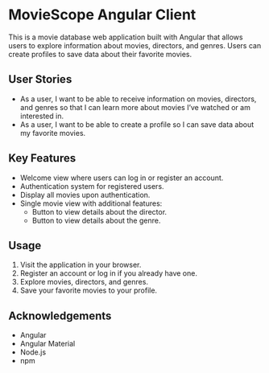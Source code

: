 # MovieScope Angular Client

This is a movie database web application built with Angular that allows users to explore information about movies, directors, and genres. Users can create profiles to save data about their favorite movies.

## User Stories

- As a user, I want to be able to receive information on movies, directors, and genres so that I can learn more about movies I’ve watched or am interested in.
- As a user, I want to be able to create a profile so I can save data about my favorite movies.

## Key Features

- Welcome view where users can log in or register an account.
- Authentication system for registered users.
- Display all movies upon authentication.
- Single movie view with additional features:
  - Button to view details about the director.
  - Button to view details about the genre.

## Usage

1. Visit the application in your browser.
2. Register an account or log in if you already have one.
3. Explore movies, directors, and genres.
4. Save your favorite movies to your profile.

## Acknowledgements

- Angular
- Angular Material
- Node.js
- npm
